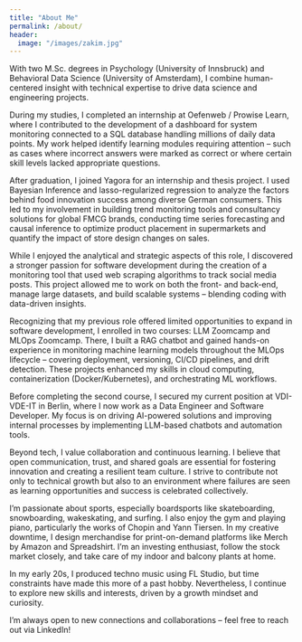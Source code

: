 ```yaml
---
title: "About Me"
permalink: /about/
header:
  image: "/images/zakim.jpg"
---
```


With two M.Sc. degrees in Psychology (University of Innsbruck) and Behavioral Data Science (University of Amsterdam), I combine human-centered insight with technical expertise to drive data science and engineering projects.

During my studies, I completed an internship at Oefenweb / Prowise Learn, where I contributed to the development of a dashboard for system monitoring connected to a SQL database handling millions of daily data points. My work helped identify learning modules requiring attention – such as cases where incorrect answers were marked as correct or where certain skill levels lacked appropriate questions.

After graduation, I joined Yagora for an internship and thesis project. I used Bayesian Inference and lasso-regularized regression to analyze the factors behind food innovation success among diverse German consumers. This led to my involvement in building trend monitoring tools and consultancy solutions for global FMCG brands, conducting time series forecasting and causal inference to optimize product placement in supermarkets and quantify the impact of store design changes on sales.

While I enjoyed the analytical and strategic aspects of this role, I discovered a stronger passion for software development during the creation of a monitoring tool that used web scraping algorithms to track social media posts. This project allowed me to work on both the front- and back-end, manage large datasets, and build scalable systems – blending coding with data-driven insights.

Recognizing that my previous role offered limited opportunities to expand in software development, I enrolled in two courses: LLM Zoomcamp and MLOps Zoomcamp. There, I built a RAG chatbot and gained hands-on experience in monitoring machine learning models throughout the MLOps lifecycle – covering deployment, versioning, CI/CD pipelines, and drift detection. These projects enhanced my skills in cloud computing, containerization (Docker/Kubernetes), and orchestrating ML workflows.

Before completing the second course, I secured my current position at VDI-VDE-IT in Berlin, where I now work as a Data Engineer and Software Developer. My focus is on driving AI-powered solutions and improving internal processes by implementing LLM-based chatbots and automation tools.

Beyond tech, I value collaboration and continuous learning. I believe that open communication, trust, and shared goals are essential for fostering innovation and creating a resilient team culture. I strive to contribute not only to technical growth but also to an environment where failures are seen as learning opportunities and success is celebrated collectively.

I’m passionate about sports, especially boardsports like skateboarding, snowboarding, wakeskating, and surfing. I also enjoy the gym and playing piano, particularly the works of Chopin and Yann Tiersen. In my creative downtime, I design merchandise for print-on-demand platforms like Merch by Amazon and Spreadshirt. I’m an investing enthusiast, follow the stock market closely, and take care of my indoor and balcony plants at home.

In my early 20s, I produced techno music using FL Studio, but time constraints have made this more of a past hobby. Nevertheless, I continue to explore new skills and interests, driven by a growth mindset and curiosity.

I’m always open to new connections and collaborations – feel free to reach out via LinkedIn!